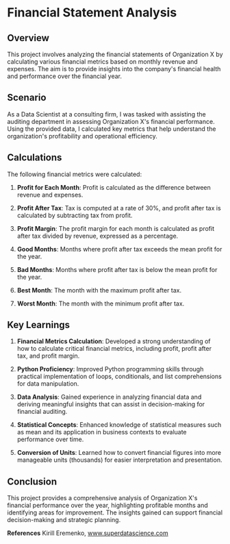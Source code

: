 # Financial Statement Analysis

## Overview

This project involves analyzing the financial statements of Organization X by calculating various financial metrics based on monthly revenue and expenses. The aim is to provide insights into the company's financial health and performance over the financial year.

## Scenario

As a Data Scientist at a consulting firm, I was tasked with assisting the auditing department in assessing Organization X's financial performance. Using the provided data, I calculated key metrics that help understand the organization's profitability and operational efficiency.


## Calculations

The following financial metrics were calculated:

1. **Profit for Each Month**: 
   Profit is calculated as the difference between revenue and expenses.
   
2. **Profit After Tax**: 
   Tax is computed at a rate of 30%, and profit after tax is calculated by subtracting tax from profit.

3. **Profit Margin**: 
   The profit margin for each month is calculated as profit after tax divided by revenue, expressed as a percentage.

4. **Good Months**: 
   Months where profit after tax exceeds the mean profit for the year.

5. **Bad Months**: 
   Months where profit after tax is below the mean profit for the year.

6. **Best Month**: 
   The month with the maximum profit after tax.

7. **Worst Month**: 
   The month with the minimum profit after tax.


## Key Learnings

1. **Financial Metrics Calculation**: Developed a strong understanding of how to calculate critical financial metrics, including profit, profit after tax, and profit margin.

2. **Python Proficiency**: Improved Python programming skills through practical implementation of loops, conditionals, and list comprehensions for data manipulation.

3. **Data Analysis**: Gained experience in analyzing financial data and deriving meaningful insights that can assist in decision-making for financial auditing.

4. **Statistical Concepts**: Enhanced knowledge of statistical measures such as mean and its application in business contexts to evaluate performance over time.

5. **Conversion of Units**: Learned how to convert financial figures into more manageable units (thousands) for easier interpretation and presentation.

## Conclusion

This project provides a comprehensive analysis of Organization X's financial performance over the year, highlighting profitable months and identifying areas for improvement. The insights gained can support financial decision-making and strategic planning.


**References**
Kirill Eremenko, www.superdatascience.com

